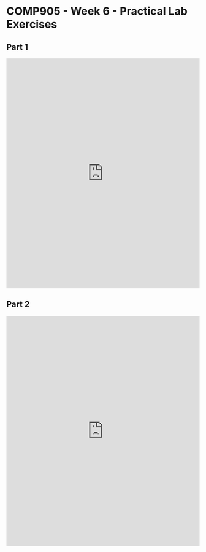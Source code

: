 # COMP905 - Week 6 - Practical Lab Exercises

## Part 1
<iframe frameborder="0" width="100%" height="600px" src="https://repl.it/student_embed/assignment/5448587/ce76d65331a6d28d0ee96e71ec06efda"></iframe>

## Part 2
<iframe frameborder="0" width="100%" height="600px" src="https://repl.it/student_embed/assignment/5448606/90e5ea966cf3690584601b39fdf0b603"></iframe>
